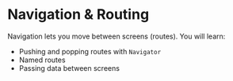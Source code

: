 # Navigation & Routing

Navigation lets you move between screens (routes). You will learn:
- Pushing and popping routes with `Navigator`
- Named routes
- Passing data between screens
